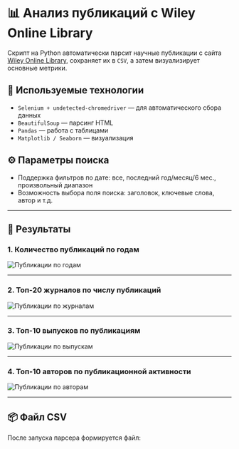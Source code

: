 # 📊 Анализ публикаций с Wiley Online Library

Скрипт на Python автоматически парсит научные публикации с сайта [Wiley Online Library](https://onlinelibrary.wiley.com), сохраняет их в `CSV`, а затем визуализирует основные метрики.

## 🧩 Используемые технологии

- `Selenium + undetected-chromedriver` — для автоматического сбора данных
- `BeautifulSoup` — парсинг HTML
- `Pandas` — работа с таблицами
- `Matplotlib / Seaborn` — визуализация

## ⚙️ Параметры поиска

- Поддержка фильтров по дате: все, последний год/месяц/6 мес., произвольный диапазон
- Возможность выбора поля поиска: заголовок, ключевые слова, автор и т.д.

---

## 📁 Результаты

### 1. Количество публикаций по годам

![Публикации по годам](result/publications_by_year.png)

---

### 2. Топ-20 журналов по числу публикаций

![Публикации по журналам](result/publications_by_journal.png)

---

### 3. Топ-10 выпусков по публикациям

![Публикации по выпускам](result/publications_by_issue.png)

---

### 4. Топ-10 авторов по публикационной активности

![Публикации по авторам](result/publications_by_author.png)

---

## 📦 Файл CSV

После запуска парсера формируется файл:
